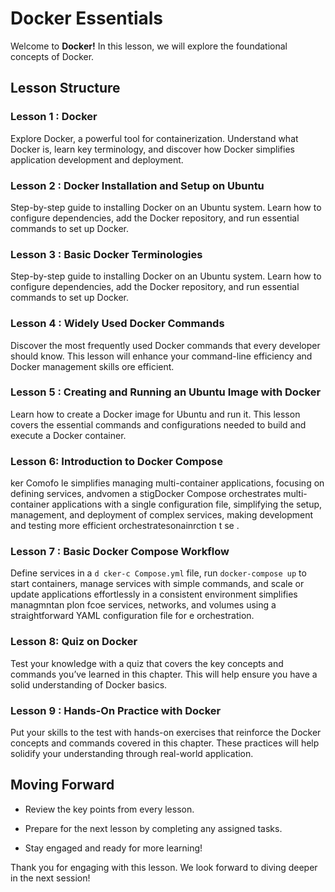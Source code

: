 # Docker Essentials

Welcome to **Docker!** In this lesson, we will explore the foundational concepts of Docker.


## Lesson Structure

### Lesson 1 :  Docker

Explore Docker, a powerful tool for containerization. Understand what Docker is, learn key terminology, and discover how Docker simplifies application development and deployment.


### Lesson 2 : Docker Installation and Setup on Ubuntu

Step-by-step guide to installing Docker on an Ubuntu system. Learn how to configure dependencies, add the Docker repository, and run essential commands to set up Docker.

### Lesson 3 : Basic Docker Terminologies

Step-by-step guide to installing Docker on an Ubuntu system. Learn how to configure dependencies, add the Docker repository, and run essential commands to set up Docker.


### Lesson 4 : Widely Used Docker Commands  

Discover the most frequently used Docker commands that every developer should know. This lesson will enhance your command-line efficiency and Docker management skills ore efficient.

### Lesson 5 : Creating and Running an Ubuntu Image with Docker

Learn how to create a Docker image for Ubuntu and run it. This lesson covers the essential commands and configurations needed to build and execute a Docker container.

### Lesson 6: Introduction to Docker Compose

ker Comofo le simplifies managing multi-container applications, focusing on defining services, andvomen a stigDocker Compose orchestrates multi-container applications with a single configuration file, simplifying the setup, management, and deployment of complex services, making development and testing more efficient orchestratesonainrction t  se .

### Lesson 7 :  Basic Docker Compose Workflow
Define services in a `d
cker-c Compose.yml` file, run `docker-compose up` to start containers, manage services with simple commands, and scale or update applications effortlessly in a consistent environment simplifies managmntan plon fcoe services, networks, and volumes using a straightforward YAML configuration file for e orchestration.

### Lesson 8: Quiz on Docker

  Test your knowledge with a quiz that covers the key concepts and commands you’ve learned in this chapter. This will help ensure you have a solid understanding of Docker basics.

  
### Lesson 9 : Hands-On Practice with Docker

Put your skills to the test with hands-on exercises that reinforce the Docker concepts and commands covered in this chapter. These practices will help solidify your understanding through real-world application.

## Moving Forward

- Review the key points from every lesson.

- Prepare for the next lesson by completing any assigned tasks.

- Stay engaged and ready for more learning!

Thank you for engaging with this lesson. We look forward to diving deeper in the next session!


<!--stackedit_data:
eyJoaXN0b3J5IjpbLTE0NDU3NDk5OTAsMTY3ODI2Nzg1OSwtMT
E3MTcxMjQ3OCwtNTIyMDAwNjUsLTczMjkxNzg3MiwtNzMyOTE3
ODcyXX0=
-->